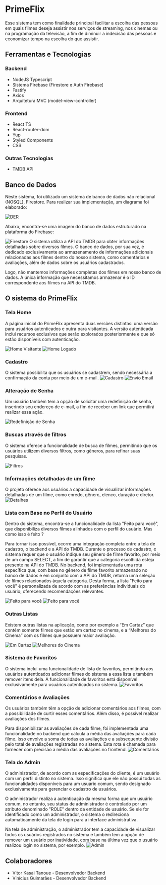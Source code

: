 # PrimeFlix

Esse sistema tem como finalidade principal facilitar a escolha das pessoas em quais
filmes deseja assistir nos serviços de streaming, nos cinemas ou na programação da
televisão, a fim de diminuir a indecisão das pessoas e economizar tempo na escolha
do que assistir.

## Ferramentas e Tecnologias

### Backend

- NodeJS Typescript
- Sistema Firebase (Firestore e Auth Firebase)
- Fastify
- Axios
- Arquitetura MVC (model-view-controller)

### Frontend

- React TS
- React-router-dom
- Yup
- Styled Components
- CSS

### Outras Tecnologias

- TMDB API

## Banco de Dados

Neste sistema, foi utilizado um sistema de banco de dados não relacional (NOSQL), Firestore. Para realizar sua implementação, um diagrama foi elaborado:

![DER](./images/DER.jpeg)

Abaixo, encontra-se uma imagem do banco de dados estruturado na plataforma do Firebase:

![Firestore](./images/firebase.png)
O sistema utiliza a API do TMDB para obter informações detalhadas sobre diversos filmes. O banco de dados, por sua vez, é dedicado exclusivamente ao armazenamento de informações adicionais relacionadas aos filmes dentro do nosso sistema, como comentários e avaliações, além de dados sobre os usuários cadastrados.

Logo, não mantemos informações completas dos filmes em nosso banco de dados. A única informação que necessitamos armazenar é o ID correspondente aos filmes na API do TMDB.

## O sistema do PrimeFlix

### Tela Home

A página inicial do PrimeFlix apresenta duas versões distintas: uma versão para usuários autenticados e outra para visitantes. A versão autenticada inclui recursos exclusivos que serão explorados posteriormente e que só estão disponíveis com autenticação.

![Home Visitante](./images/homeVisitante.png)
![Home Logado](./images/homeLogado.png)
### Cadastro

O sistema possibilita que os usuários se cadastrem, sendo necessária a confirmação da conta por meio de um e-mail.
![Cadastro](./images/cadastro.png)
![Envio Email](./images/telaEnvioEmail.png)
### Alteração de Senha

Um usuário também tem a opção de solicitar uma redefinição de senha, inserindo seu endereço de e-mail, a fim de receber um link que permitirá realizar essa ação.

![Redefinição de Senha](./images/redefinirSenha.png)

### Buscas através de filtros

O sistema oferece a funcionalidade de busca de filmes, permitindo que os usuários utilizem diversos filtros, como gêneros, para refinar suas pesquisas.

![Filtros](./images/filtroGenero.png)

### Informações detalhadas de um filme

O projeto oferece aos usuários a capacidade de visualizar informações detalhadas de um filme, como enredo, gênero, elenco, duração e diretor.
![Detalhes](./images/telaDetalhes.png)

### Lista com Base no Perfil do Usuário

Dentro do sistema, encontra-se a funcionalidade da lista "Feito para você", que disponibiliza diversos filmes alinhados com o perfil do usuário. Mas como isso é feito ?

Para tornar isso possível, ocorre uma integração completa entre a tela de cadastro, o backend e a API do TMDB. Durante o processo de cadastro, o sistema requer que o usuário indique seu gênero de filme favorito, por meio de um campo SELECT, a fim de garantir que a categoria escolhida esteja presente na API do TMDB. No backend, foi implementada uma rota específica que, com base no gênero de filme favorito armazenado no banco de dados e em conjunto com a API do TMDB, retorna uma seleção de filmes relacionados àquela categoria. Desta forma, a lista "Feito para você" é personalizada de acordo com as preferências individuais do usuário, oferecendo recomendações relevantes.

![Feito para você](./images/feitoParaVoceHome.png)
![Feito para você](./images/feitoParaVoceGrande.png)

### Outras Listas

Existem outras listas na aplicação, como por exemplo a “Em Cartaz” que contém somente filmes que estão em cartaz no cinema, e a “Melhores do Cinema” com os filmes que possuem maior avaliação.

![Em Cartaz](./images/emCartaz.png)
![Melhores do Cinema](./images/melhorDoCinema.png)

### Sistema de Favoritos

O sistema inclui uma funcionalidade de lista de favoritos, permitindo aos usuários autenticados adicionar filmes do sistema a essa lista e também remover itens dela. A funcionalidade de favoritos está disponível exclusivamente para usuários autenticados no sistema.
![Favoritos](./images/favoritos.png)

### Comentários e Avaliações

Os usuários também têm a opção de adicionar comentários aos filmes, com a possibilidade de curtir esses comentários. Além disso, é possível realizar avaliações dos filmes.

Para disponibilizar as avaliações de cada filme, foi implementada uma funcionalidade no backend que calcula a média das avaliações para cada filme. Isso envolve a soma de todas as avaliações e a subsequente divisão pelo total de avaliações registradas no sistema. Esta rota é chamada para fornecer com precisão a média das avaliações no frontend.
![Comentários](./images/comentariosAvaliacoes.png)

### Tela do Admin

O administrador, de acordo com as especificações do cliente, é um usuário com um perfil distinto no sistema. Isso significa que ele não possui todas as funcionalidades disponíveis para um usuário comum, sendo designado exclusivamente para gerenciar o cadastro de usuários.

O administrador realiza a autenticação da mesma forma que um usuário comum, no entanto, seu status de administrador é controlado por um atributo denominado "ROLE" dentro da entidade de usuário. Se ele for identificado como um administrador, o sistema o redireciona automaticamente da tela de login para a interface administrativa.

Na tela de administração, o administrador tem a capacidade de visualizar todos os usuários registrados no sistema e também tem a opção de remover um usuário por inatividade, com base na última vez que o usuário realizou login no sistema, por exemplo.
![Admin](./images/telaAdmin.png)

## Colaboradores
- Vitor Kasai Tanoue - Desenvolvedor Backend
- Vinícius Guimarães - Desenvolvedor Backend
